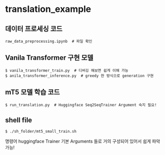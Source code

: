 # translation_example

## 데이터 프로세싱 코드
```
raw_data_preprocessing.ipynb  # 파일 확인
```

## Vanila Transformer 구현 모델
```
$ vanila_transformer_train.py  # 디버깅 해보면 쉽게 이해 가능
$ anila_transformer_inference.py  # greedy 한 방식으로 generation 구현
```

## mT5 모델 학습 코드
```
$ run_translation.py  # Huggingface Seq2SeqTrainer Argument 숙지 필요!
```

## shell file
```
$ ./sh_folder/mt5_small_train.sh
```

명령어 huggingface Trainer 기본 Arguments 들로 거의 구성되어 있어서 쉽게 파악 가능!
